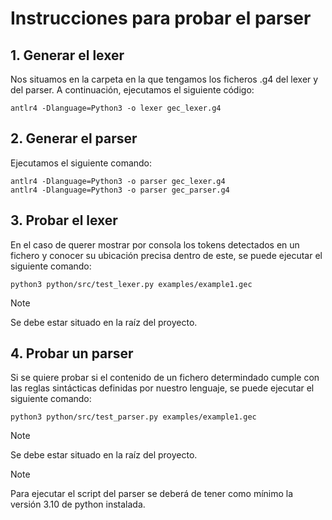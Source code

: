 # Instrucciones para probar el parser

## 1. Generar el lexer
Nos situamos en la carpeta en la que tengamos los ficheros .g4 del lexer y del parser. A continuación, ejecutamos el siguiente código:
```
antlr4 -Dlanguage=Python3 -o lexer gec_lexer.g4
```

## 2. Generar el parser
Ejecutamos el siguiente comando:
```
antlr4 -Dlanguage=Python3 -o parser gec_lexer.g4
antlr4 -Dlanguage=Python3 -o parser gec_parser.g4
```

## 3. Probar el lexer
En el caso de querer mostrar por consola los tokens detectados en un fichero y conocer su ubicación precisa dentro de este, se puede ejecutar el siguiente comando:
```
python3 python/src/test_lexer.py examples/example1.gec     
```
>[!NOTE]
> Se debe estar situado en la raíz del proyecto.

## 4. Probar un parser
Si se quiere probar si el contenido de un fichero determindado cumple con las reglas sintácticas definidas por nuestro lenguaje, se puede ejecutar el siguiente comando:
```
python3 python/src/test_parser.py examples/example1.gec   
```
>[!NOTE]
> Se debe estar situado en la raíz del proyecto.

>[!NOTE]
> Para ejecutar el script del parser se deberá de tener como mínimo la versión 3.10 de python instalada.

